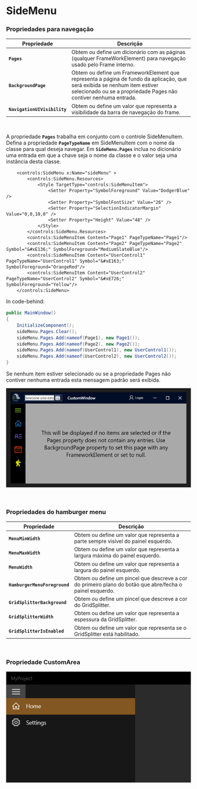 ﻿# **SideMenu**



### Propriedades para navegação

Propriedade | Descrição
----- | -----
**`Pages`** | Obtem ou define um dicionário com as páginas (qualquer FrameWorkElement) para navegação usado pelo Frame interno. 
**`BackgroundPage`** | Obtem ou define um FrameworkElement que representa a página de fundo da aplicação, que será exibida se nenhum item estiver selecionado ou se a propriedade Pages não contiver nenhuma entrada.
**`NavigationUIVisibility`** | Obtem ou define um valor que representa a visibilidade da barra de navegação do frame.

<br/>

A propriedade **`Pages`** trabalha em conjunto com o controle SideMenuItem. 
Defina a propriedade **`PageTypeName`** em SideMenuItem com o nome da classe para qual deseja navegar.
Em **`SideMenu.Pages`** inclua no dicionário uma entrada em que a chave seja o nome da classe e o valor seja uma 
instância desta classe.

~~~~
    <controls:SideMenu x:Name="sideMenu" >
        <controls:SideMenu.Resources>
            <Style TargetType="controls:SideMenuItem">
                <Setter Property="SymbolForeground" Value="DodgerBlue" />
                <Setter Property="SymbolFontSize" Value="26" />
                <Setter Property="SelectionIndicatorMargin" Value="0,0,10,0" />
                <Setter Property="Height" Value="48" />
            </Style>
        </controls:SideMenu.Resources>
        <controls:SideMenuItem Content="Page1" PageTypeName="Page1"/>
        <controls:SideMenuItem Content="Page2" PageTypeName="Page2" Symbol="&#xE136;" SymbolForeground="MediumSlateBlue"/>
        <controls:SideMenuItem Content="UserControl1" PageTypeName="UserControl1" Symbol="&#xE163;" SymbolForeground="OrangeRed"/>
        <controls:SideMenuItem Content="UserControl2" PageTypeName="UserControl2" Symbol="&#xE726;" SymbolForeground="Yellow"/>
    </controls:SideMenu>
~~~~

In code-behind:

~~~~c#
public MainWindow()
{
    InitializeComponent();
    sideMenu.Pages.Clear();
    sideMenu.Pages.Add(nameof(Page1), new Page1());
    sideMenu.Pages.Add(nameof(Page2), new Page2());
    sideMenu.Pages.Add(nameof(UserControl1), new UserControl1());
    sideMenu.Pages.Add(nameof(UserControl2), new UserControl2());
}
~~~~

Se nenhum item estiver selecionado ou se a propriedade Pages não contiver nenhuma entrada esta mensagem padrão será exibida.

![SideMenu sample](/Wpf.Net6.Kit/Docs/Assets/SideMenu/SideMenu_NoItemSelected_message.png?raw=true)

<br/>

### Propriedades do hamburger menu

Propriedade | Descrição
----- | -----
**`MenuMinWidth`** | Obtem ou define um valor que representa a parte sempre visível do painel esquerdo.
**`MenuMaxWidth`** | Obtem ou define um valor que representa a largura máxima do painel esquerdo.
**`MenuWidth`** | Obtem ou define um valor que representa a largura do painel esquerdo.
**`HamburgerMenuForeground`** | Obtem ou define um pincel que descreve a cor do primeiro plano do botão que abre/fecha o painel esquerdo.
**`GridSplitterBackground`** | Obtem ou define um pincel que descreve a cor do GridSplitter.
**`GridSplitterWidth`** | Obtem ou define um valor que representa a espessura da GridSplitter.
**`GridSplitterIsEnabled`** | Obtem ou define um valor que representa se o GridSplitter está habilitado.

<br/>

### Propriedade CustomArea


![SideMenu sample](/Wpf.Net6.Kit/Docs/Assets/SideMenu/SideMenu.png?raw=true)

